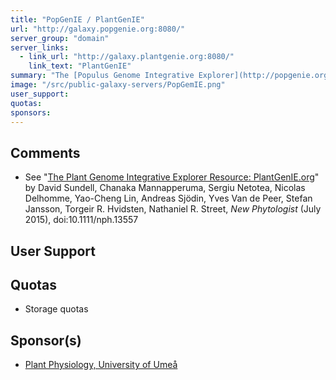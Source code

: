 ```yaml
---
title: "PopGenIE / PlantGenIE"
url: "http://galaxy.popgenie.org:8080/"
server_group: "domain"
server_links: 
  - link_url: "http://galaxy.plantgenie.org:8080/"
    link_text: "PlantGenIE"
summary: "The [Populus Genome Integrative Explorer](http://popgenie.org/) Galaxy instance. "
image: "/src/public-galaxy-servers/PopGemIE.png"
user_support: 
quotas: 
sponsors: 
---
```


## Comments

* See "[The Plant Genome Integrative Explorer Resource: PlantGenIE.org](http://dx.doi.org/10.1111/nph.13557)" by David Sundell, Chanaka Mannapperuma, Sergiu Netotea, Nicolas Delhomme, Yao-Cheng Lin, Andreas Sjödin, Yves Van de Peer, Stefan Jansson, Torgeir R. Hvidsten, Nathaniel R. Street, *New Phytologist* (July 2015), doi:10.1111/nph.13557

## User Support


## Quotas

* Storage quotas

## Sponsor(s)

* [Plant Physiology, University of Umeå](http://www.plantphys.umu.se/)
